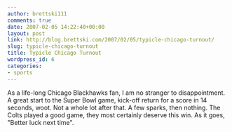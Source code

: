 ```yaml
---
author: brettski111
comments: true
date: 2007-02-05 14:22:40+00:00
layout: post
link: http://blog.brettski.com/2007/02/05/typicle-chicago-turnout/
slug: typicle-chicago-turnout
title: Typicle Chicago Turnout
wordpress_id: 6
categories:
- sports
---
```


As a life-long Chicago Blackhawks fan, I am no stranger to disappointment.  A great start to the Super Bowl game, kick-off return for a score in 14 seconds, woot.  Not a whole lot after that.  A few sparks, then nothing.  The Colts played a good game, they most certainly deserve this win.  As it goes, "Better luck next time".

